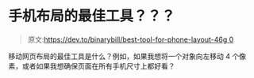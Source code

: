 # 手机布局的最佳工具？？？

> 原文:[https://dev.to/binarybill/best-tool-for-phone-layout-46g 0](https://dev.to/binarybill/best-tool-for-phone-layout--46g0)

移动网页布局的最佳工具是什么？例如，如果我想将一个对象向左移动 4 个像素，或者如果我想确保页面在所有手机尺寸上都好看？
